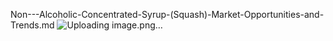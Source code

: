 Non---Alcoholic-Concentrated-Syrup-(Squash)-Market-Opportunities-and-Trends.md
![Uploading image.png…]()
